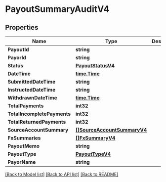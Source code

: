 # PayoutSummaryAuditV4

## Properties

Name | Type | Description | Notes
------------ | ------------- | ------------- | -------------
**PayoutId** | **string** |  | [optional] 
**PayorId** | **string** |  | [optional] 
**Status** | [**PayoutStatusV4**](PayoutStatusV4.md) |  | 
**DateTime** | [**time.Time**](time.Time.md) |  | [optional] 
**SubmittedDateTime** | **string** |  | 
**InstructedDateTime** | **string** |  | [optional] 
**WithdrawnDateTime** | [**time.Time**](time.Time.md) |  | [optional] 
**TotalPayments** | **int32** |  | [optional] 
**TotalIncompletePayments** | **int32** |  | [optional] 
**TotalReturnedPayments** | **int32** |  | [optional] 
**SourceAccountSummary** | [**[]SourceAccountSummaryV4**](SourceAccountSummaryV4.md) |  | [optional] 
**FxSummaries** | [**[]FxSummaryV4**](FxSummaryV4.md) |  | [optional] 
**PayoutMemo** | **string** |  | [optional] 
**PayoutType** | [**PayoutTypeV4**](PayoutTypeV4.md) |  | 
**PayorName** | **string** |  | 

[[Back to Model list]](../README.md#documentation-for-models) [[Back to API list]](../README.md#documentation-for-api-endpoints) [[Back to README]](../README.md)


